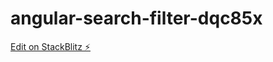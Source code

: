 # angular-search-filter-dqc85x

[Edit on StackBlitz ⚡️](https://stackblitz.com/edit/angular-search-filter-dqc85x)
